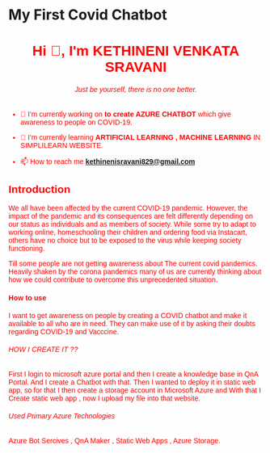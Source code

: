 #  My First Covid Chatbot
<h1 align="center"> <font face = "arial" color = "red" />Hi 👋, I'm KETHINENI VENKATA SRAVANI</h1>
<h6 align="center"> Just be yourself, there is no one better.</h3>

- 🔭 I’m currently working on **to create AZURE CHATBOT** which give awareness to people on COVID-19.

- 🌱 I’m currently learning **ARTIFICIAL LEARNING , MACHINE LEARNING** IN SIMPLILEARN WEBSITE.

- 📫 How to reach me **kethinenisravani829@gmail.com**

<h2>Introduction</h2>
<p>We all have been affected by the current COVID-19 pandemic. However, the impact of the pandemic and its consequences are felt differently depending on our status as individuals and as members of society. While some try to adapt to working online, homeschooling their children and ordering food via Instacart, others have no choice but to be exposed to the virus while keeping society functioning.</P>
<p> Till some people are not getting awareness about The current covid pandemics.  Heavily shaken by the corona pandemics many of us are currently thinking about how we could contribute to overcome this unprecedented situation.</p>
<h4>How to use</h4>
I want to get awareness on people by creating a  COVID chatbot and make it available to all who are in need. They can make use of it by asking their doubts regarding COVID-19 and Vacccine.

<h6>HOW I CREATE IT ??</h6>
 First I login to microsoft azure portal and then I create a knowledge base in QnA Portal. And I create a Chatbot with that.
 Then I wanted to deploy it in static web app, so for that I then create a storage account in Microsoft Azure and With that I Create static web app , now I upload my file into that website.</n>
<h6> Used Primary Azure Technologies </h6>
Azure Bot Sercives , QnA Maker , Static Web Apps , Azure Storage.
 
